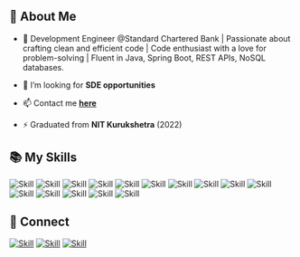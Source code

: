 
## 🧔 About Me


- 🌱 Development Engineer @Standard Chartered Bank | Passionate about crafting clean and efficient code | Code enthusiast with a love for problem-solving | Fluent in Java, Spring Boot, REST APIs, NoSQL databases.

- 👯 I’m looking for **SDE opportunities**

- 📫 Contact me **[here](yamanyadav4144@gmail.com)**

- ⚡ Graduated from  **NIT Kurukshetra** (2022)

## 📚 My Skills

![Skill](https://img.shields.io/badge/HTML5-E34F26?style=for-the-badge&logo=html5&logoColor=white)
![Skill](https://img.shields.io/badge/CSS3-1572B6?style=for-the-badge&logo=css3&logoColor=white)
![Skill](https://img.shields.io/badge/Spring_Boot-CA4245?style=for-the-badge&logoColor=white)
![Skill](https://img.shields.io/badge/REST_APIs-CA4245?style=for-the-badge&logoColor=white)
![Skill](https://img.shields.io/badge/Data_JPA-CA4245?style=for-the-badge&logoColor=white)
![Skill](https://img.shields.io/badge/Java-ED8B00?style=for-the-badge&logo=java&logoColor=white)
![Skill](https://img.shields.io/badge/C++-000000?style=for-the-badge&logoColor=white)
![Skill](https://img.shields.io/badge/GitHub-20232A?style=for-the-badge&logoColor=61DAFB)
![Skill](https://img.shields.io/badge/MongoDB-20232A?style=for-the-badge&logo=momgodb&logoColor=61DAFB)
![Skill](https://img.shields.io/badge/Postman-563D7C?style=for-the-badge&logoColor=white)
![Skill](https://img.shields.io/badge/Git-F05032?style=for-the-badge&logo=git&logoColor=white)
![Skill](https://img.shields.io/badge/AWS-FF6C37?style=for-the-badge&logoColor=white)
![Skill](https://img.shields.io/badge/Visual_Studio_Code-0078D4?style=for-the-badge&logo=visual%20studio%20code&logoColor=white)
![Skill](https://img.shields.io/badge/SQL-D83B01?style=for-the-badge&logoColor=white)
![Skill](https://img.shields.io/badge/Low_Level_Design-CA4245?style=for-the-badge&logoColor=white)
## 🤝 Connect

[![Skill](https://img.shields.io/badge/LinkedIn-0077B5?style=for-the-badge&logo=linkedin&logoColor=white)](www.linkedin.com/in/yaman-yadav-b4a0501b3)
[![Skill](https://img.shields.io/badge/GitHub-100000?style=for-the-badge&logo=github&logoColor=white)](https://github.com/Yamannnyadav)
[![Skill](https://img.shields.io/badge/Leetcode-100000?style=for-the-badge&logo=leetcode&logoColor=white)](https://leetcode.com/yamannn/)
